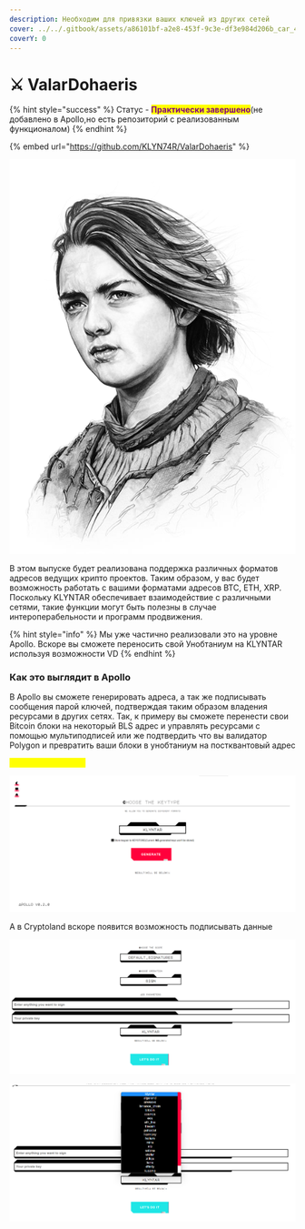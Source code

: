 ```yaml
---
description: Необходим для привязки ваших ключей из других сетей
cover: ../../.gitbook/assets/a86101bf-a2e8-453f-9c3e-df3e984d206b_car_4x3.jpg
coverY: 0
---
```


# ⚔ ValarDohaeris

{% hint style="success" %}
Статус - <mark style="color:purple;">**Практически завершено**</mark>(не добавлено в Apollo,но есть репозиторий с реализованным функционалом)
{% endhint %}

{% embed url="https://github.com/KLYN74R/ValarDohaeris" %}

![](../../.gitbook/assets/QWERphotoAid-removed-background.png)

В этом выпуске будет реализована поддержка различных форматов адресов ведущих крипто проектов. Таким образом, у вас будет возможность работать с вашими форматами адресов BTC, ETH, XRP. Поскольку KLYNTAR обеспечивает взаимодействие с различными сетями, такие функции могут быть полезны в случае интероперабельности и программ продвижения.

{% hint style="info" %}
Мы уже частично реализовали это на уровне Apollo. Вскоре вы сможете переносить свой Унобтаниум на KLYNTAR используя возможности VD
{% endhint %}

### Как это выглядит в Apollo

В Apollo вы сможете генерировать адреса, а так же подписывать сообщения парой ключей, подтверждая таким образом владения ресурсами в других сетях. Так, к примеру вы сможете перенести свои Bitcoin блоки на некоторый BLS адрес и управлять ресурсами с помощью мультиподписей или же подтвердить что вы валидатор Polygon и превратить ваши блоки в унобтаниум на постквантовый адрес

<mark style="color:yellow;">**Генерация в Apollo**</mark>

![](<../../.gitbook/assets/image (2).png>)

А в Cryptoland вскоре появится возможность подписывать данные

![](<../../.gitbook/assets/image (16) (1) (1).png>)

![](<../../.gitbook/assets/image (13) (1).png>)

